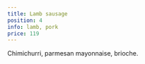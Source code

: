 ```yaml
---
title: Lamb sausage
position: 4
info: lamb, pork
price: 119
---
```


Chimichurri, parmesan mayonnaise, brioche.

